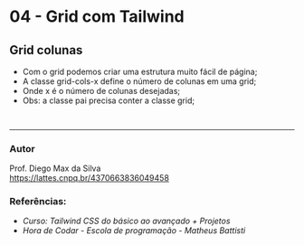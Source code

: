 # 04 - Grid com Tailwind

## Grid colunas
* Com o grid podemos criar uma estrutura muito fácil de página;
* A classe grid-cols-x define o número de colunas em uma grid;
* Onde x é o número de colunas desejadas;
* Obs: a classe pai precisa conter a classe grid; 

```bash
 
```

<hr>

### Autor

Prof. Diego Max da Silva<br>
https://lattes.cnpq.br/4370663836049458

### Referências:

- _Curso: Tailwind CSS do básico ao avançado + Projetos_
- _Hora de Codar - Escola de programação - Matheus Battisti_
